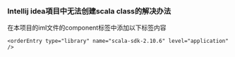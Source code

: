 ### Intellij idea項目中无法创建scala class的解决办法

在本项目的iml文件的component标签中添加以下标签内容
```
<orderEntry type="library" name="scala-sdk-2.10.6" level="application" />
```
